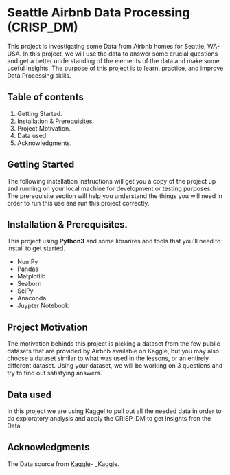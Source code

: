 # Seattle Airbnb Data Processing (CRISP_DM)
This project is investigating some Data from Airbnb homes for Seattle, WA-USA. In this project, we will use the data to answer some crucial questions and get a better understanding of the elements of the data and make some useful insights. The purpose of this project is to learn, practice, and improve Data Processing skills.

## Table of contents
  1. Getting Started.
  2. Installation & Prerequisites.
  3. Project Motivation.
  4. Data used.
  5. Acknowledgments.
  
 
## Getting Started
The following installation instructions will get you a copy of the project up and running on your local machine for development or testing purposes. The prerequisite section will help you understand the things you will need in order to run this use ana run this project correctly.

## Installation & Prerequisites.
  This project using **Python3** and some librarires and tools that you'll need to install to get started.
  - NumPy
  - Pandas
  - Matplotlib
  - Seaborn
  - SciPy
  - Anaconda
  - Juypter Notebook
 
## Project Motivation
The motivation behinds this project is picking a dataset from the few public datasets that are provided by Airbnb available on Kaggle, but you may also choose a dataset similar to what was used in the lessons, or an entirely different dataset. Using your dataset, we will be working on 3 questions and try to find out satisfying answers.

## Data used
In this project we are using Kaggel to pull out all the needed data in order to do exploratory analysis and apply the CRISP_DM to get insights fron the Data

## Acknowledgments
The Data source from [Kaggle](https://www.kaggle.com/airbnb/seattle/data#calendar.csv)- _Kaggle.

